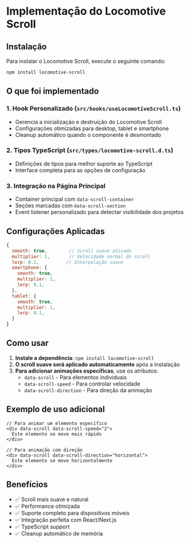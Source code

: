 # Implementação do Locomotive Scroll

## Instalação

Para instalar o Locomotive Scroll, execute o seguinte comando:

```bash
npm install locomotive-scroll
```

## O que foi implementado

### 1. Hook Personalizado (`src/hooks/useLocomotiveScroll.ts`)
- Gerencia a inicialização e destruição do Locomotive Scroll
- Configurações otimizadas para desktop, tablet e smartphone
- Cleanup automático quando o componente é desmontado

### 2. Tipos TypeScript (`src/types/locomotive-scroll.d.ts`)
- Definições de tipos para melhor suporte ao TypeScript
- Interface completa para as opções de configuração

### 3. Integração na Página Principal
- Container principal com `data-scroll-container`
- Seções marcadas com `data-scroll-section`
- Event listener personalizado para detectar visibilidade dos projetos

## Configurações Aplicadas

```javascript
{
  smooth: true,        // Scroll suave ativado
  multiplier: 1,       // Velocidade normal do scroll
  lerp: 0.1,          // Interpolação suave
  smartphone: {
    smooth: true,
    multiplier: 1,
    lerp: 0.1,
  },
  tablet: {
    smooth: true,
    multiplier: 1,
    lerp: 0.1,
  }
}
```

## Como usar

1. **Instale a dependência**: `npm install locomotive-scroll`
2. **O scroll suave será aplicado automaticamente** após a instalação
3. **Para adicionar animações específicas**, use os atributos:
   - `data-scroll` - Para elementos individuais
   - `data-scroll-speed` - Para controlar velocidade
   - `data-scroll-direction` - Para direção da animação

## Exemplo de uso adicional

```tsx
// Para animar um elemento específico
<div data-scroll data-scroll-speed="2">
  Este elemento se move mais rápido
</div>

// Para animação com direção
<div data-scroll data-scroll-direction="horizontal">
  Este elemento se move horizontalmente
</div>
```

## Benefícios

- ✅ Scroll mais suave e natural
- ✅ Performance otimizada
- ✅ Suporte completo para dispositivos móveis
- ✅ Integração perfeita com React/Next.js
- ✅ TypeScript support
- ✅ Cleanup automático de memória 